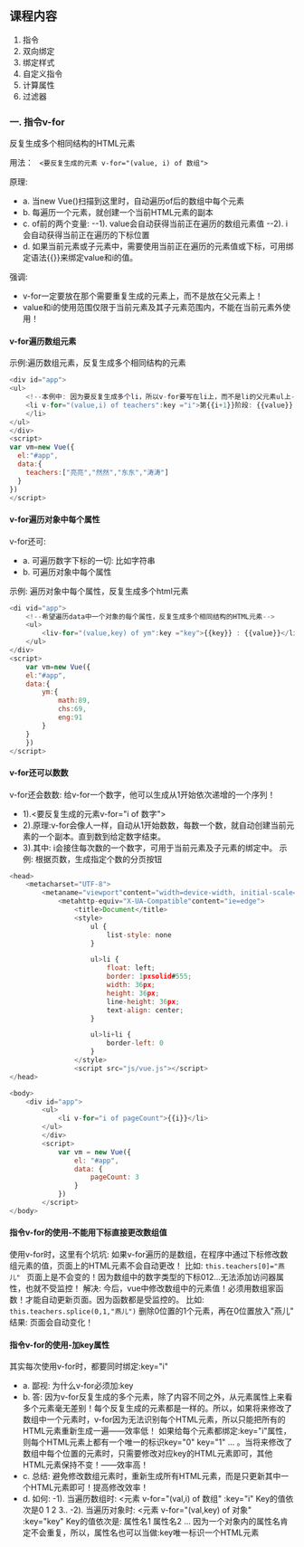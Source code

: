 ## 课程内容
1. 指令
2. 双向绑定
3. 绑定样式
4. 自定义指令
5. 计算属性
6. 过滤器

### 一. 指令v-for
反复生成多个相同结构的HTML元素

用法：
` <要反复生成的元素 v-for="(value, i) of 数组">`

原理:
- a. 当new Vue()扫描到这里时，自动遍历of后的数组中每个元素
- b. 每遍历一个元素，就创建一个当前HTML元素的副本
- c. of前的两个变量:
--1). value会自动获得当前正在遍历的数组元素值
--2). i会自动获得当前正在遍历的下标位置
- d. 如果当前元素或子元素中，需要使用当前正在遍历的元素值或下标，可用绑定语法{{}}来绑定value和i的值。

强调:
- v-for一定要放在那个需要重复生成的元素上，而不是放在父元素上！
- value和i的使用范围仅限于当前元素及其子元素范围内，不能在当前元素外使用！
#### v-for遍历数组元素
示例:遍历数组元素，反复生成多个相同结构的元素
```javascript
<div id="app">
<ul>
	<!--本例中: 因为要反复生成多个li，所以v-for要写在li上，而不是li的父元素ul上-->
	<li v-for="(value,i) of teachers":key ="i">第{{i+1}}阶段: {{value}}
	</li>
</ul>
</div>
<script>
var vm=new Vue({
  el:"#app",
  data:{
    teachers:["亮亮","然然","东东","涛涛"]
  }
})
</script>
```
#### v-for遍历对象中每个属性
v-for还可:
- a. 可遍历数字下标的一切: 比如字符串
- b. 可遍历对象中每个属性

示例: 遍历对象中每个属性，反复生成多个html元素
```javascript
<di vid="app">
    <!--希望遍历data中一个对象的每个属性，反复生成多个相同结构的HTML元素-->
    <ul>
        <liv-for="(value,key) of ym":key ="key">{{key}} : {{value}}</li>
    </ul>
</div>
<script>
    var vm=new Vue({
    el:"#app",
    data:{
        ym:{
            math:89,
            chs:69,
            eng:91
        }
    }
    })
</script>
```
#### v-for还可以数数
v-for还会数数: 给v-for一个数字，他可以生成从1开始依次递增的一个序列！
- 1).<要反复生成的元素v-for="i of 数字">
- 2).原理:v-for会像人一样，自动从1开始数数，每数一个数，就自动创建当前元素的一个副本。直到数到给定数字结束。
- 3).其中: i会接住每次数的一个数字，可用于当前元素及子元素的绑定中。
示例: 根据页数，生成指定个数的分页按钮
```javascript
<head>
    <metacharset="UTF-8">
        <metaname="viewport"content="width=device-width, initial-scale=1.0">
            <metahttp-equiv="X-UA-Compatible"content="ie=edge">
                <title>Document</title>
                <style>
                    ul {
                        list-style: none
                    }

                    ul>li {
                        float: left;
                        border: 1pxsolid#555;
                        width: 36px;
                        height: 36px;
                        line-height: 36px;
                        text-align: center;
                    }

                    ul>li+li {
                        border-left: 0
                    }
                </style>
                <script src="js/vue.js"></script>
</head>

<body>
    <div id="app">
        <ul>
            <li v-for="i of pageCount">{{i}}</li>
        </ul>
        </div>
        <script>
            var vm = new Vue({
                el: "#app",
                data: {
                    pageCount: 3
                }
            })
        </script>
</body>
```

#### 指令v-for的使用-不能用下标直接更改数组值
使用v-for时，这里有个坑坑: 如果v-for遍历的是数组，在程序中通过下标修改数组元素的值，页面上的HTML元素不会自动更改！
比如: `this.teachers[0]="燕儿" `
页面上是不会变的！因为数组中的数字类型的下标012...无法添加访问器属性，也就不受监控！
解决:
今后，vue中修改数组中的元素值！必须用数组家函数！才能自动更新页面。因为函数都是受监控的。
比如: `this.teachers.splice(0,1,"燕儿")`
    删除0位置的1个元素，再在0位置放入"燕儿"
结果: 页面会自动变化！

#### 指令v-for的使用-加key属性
其实每次使用v-for时，都要同时绑定:key="i"
- a. 鄙视: 为什么v-for必须加:key
- b. 答: 因为v-for反复生成的多个元素，除了内容不同之外，从元素属性上来看多个元素毫无差别！每个反复生成的元素都是一样的。所以，如果将来修改了数组中一个元素时，v-for因为无法识别每个HTML元素，所以只能把所有的HTML元素重新生成一遍——效率低！
    如果给每个元素都绑定:key="i"属性，则每个HTML元素上都有一个唯一的标识key="0"  key="1"  ... 。当将来修改了数组中每个位置的元素时，只需要修改对应key的HTML元素即可，其他HTML元素保持不变！——效率高！
- c. 总结: 避免修改数组元素时，重新生成所有HTML元素，而是只更新其中一个HTML元素即可！提高修改效率！
- d. 如何:
-1). 当遍历数组时: <元素 v-for="(val,i) of 数组" :key="i"
	Key的值依次是0 1 2 3..
-2). 当遍历对象时: <元素 v-for="(val,key) of 对象" :key="key"
	Key的值依次是: 属性名1  属性名2 ...
	因为一个对象内的属性名肯定不会重复，所以，属性名也可以当做:key唯一标识一个HTML元素
